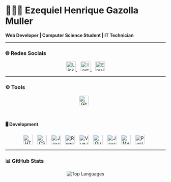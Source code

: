 # 👨🏻‍💻 Ezequiel Henrique Gazolla Muller

**Web Developer | Computer Science Student | IT Technician**

---

### 🌐 Redes Sociais

<p align="center">
  <a href="https://www.linkedin.com/in/ezequielhgmuller/">
    <img src="https://cdn.jsdelivr.net/gh/devicons/devicon/icons/linkedin/linkedin-original.svg" width="30px" title="LinkedIn"/>
  </a>
  &nbsp;&nbsp;
  <a href="https://www.instagram.com/ezequielmuller__">
    <img src="https://cdn-icons-png.flaticon.com/512/174/174855.png" width="30px" title="Instagram"/>
  </a>
  &nbsp;&nbsp;
  <a href="mailto:zikimuller017@gmail.com">
    <img src="https://cdn-icons-png.flaticon.com/512/732/732200.png" width="30px" title="Email"/>
  </a>
</p>

---

### ⚙️ Tools

<p align="center">
  <img alt="Git" title="Git" width="30px" style="padding-right:10px;" src="https://cdn.jsdelivr.net/gh/devicons/devicon/icons/git/git-original.svg"/>
</p>

<br/>

#### 🖥️ Development

<p align="center">
  <img alt="HTML" title="HTML" width="30px" style="padding-right:10px;" src="https://cdn.jsdelivr.net/gh/devicons/devicon/icons/html5/html5-original.svg"/>
  <img alt="CSS" title="CSS" width="30px" style="padding-right:10px;" src="https://cdn.jsdelivr.net/gh/devicons/devicon/icons/css3/css3-original.svg"/>
  <img alt="JavaScript" title="JavaScript" width="30px" style="padding-right:10px;" src="https://cdn.jsdelivr.net/gh/devicons/devicon/icons/javascript/javascript-original.svg"/>
  <img alt="React" title="React (em aprendizado)" width="30px" style="padding-right:10px;" src="https://cdn.jsdelivr.net/gh/devicons/devicon/icons/react/react-original.svg"/>
  <img alt="Vue.js" title="Vue.js" width="30px" style="padding-right:10px;" src="https://cdn.jsdelivr.net/gh/devicons/devicon/icons/vuejs/vuejs-original.svg"/>
  <img alt="Quasar" title="Quasar Framework" width="30px" style="padding-right:10px;" src="https://cdn.jsdelivr.net/gh/devicons/devicon/icons/quasar/quasar-original.svg"/>
  <img alt="Java" title="Java" width="30px" style="padding-right:10px;" src="https://cdn.jsdelivr.net/gh/devicons/devicon/icons/java/java-original.svg"/>
  <img alt="MySQL" title="MySQL" width="30px" style="padding-right:10px;" src="https://cdn.jsdelivr.net/gh/devicons/devicon/icons/mysql/mysql-original.svg"/>
  <img alt="PostgreSQL" title="PostgreSQL" width="30px" style="padding-right:10px;" src="https://cdn.jsdelivr.net/gh/devicons/devicon/icons/postgresql/postgresql-original.svg"/>
</p>

---

### 📊 GitHub Stats

<p align="center">
  <img src="https://github-readme-stats.vercel.app/api/top-langs/?username=ezequielmuller&layout=compact&theme=radical" alt="Top Languages" />
</p>
